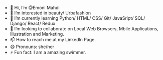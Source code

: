 - 👋 Hi, I’m @Emoni Mahdi
- 👀 I’m interested in beauty/ Urbafashion
- 🌱 I’m currently learning Python/ HTML/ CSS/ Git/ JavaSript/ SQL/ Django/ React/ Redux 
- 💞️ I’m looking to collaborate on Local Web Browsers, Mbile Applications, Illustration and Marketing.
- 📫 How to reach me at my Linkedln Page.
- 😄 Pronouns: she/her
- ⚡ Fun fact: I am a amazing swimmer. 

<!---
Emoni-Mahdi/Emoni-Mahdi is a ✨ special ✨ repository because its `README.md` (this file) appears on your GitHub profile.
You can click the Preview link to take a look at your changes.
--->
